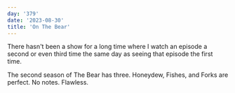 ```yaml
---
day: '379'
date: '2023-08-30'
title: 'On The Bear'
---
```


There hasn't been a show for a long time where I watch an episode a second or even third time the same day as seeing that episode the first time.

The second season of The Bear has three. Honeydew, Fishes, and Forks are perfect. No notes. Flawless.
